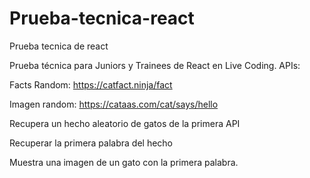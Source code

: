 # Prueba-tecnica-react
 Prueba tecnica de react



Prueba técnica para Juniors y Trainees de React en Live Coding.
APIs:

Facts Random: https://catfact.ninja/fact

Imagen random: https://cataas.com/cat/says/hello

Recupera un hecho aleatorio de gatos de la primera API

Recuperar la primera palabra del hecho

Muestra una imagen de un gato con la primera palabra.